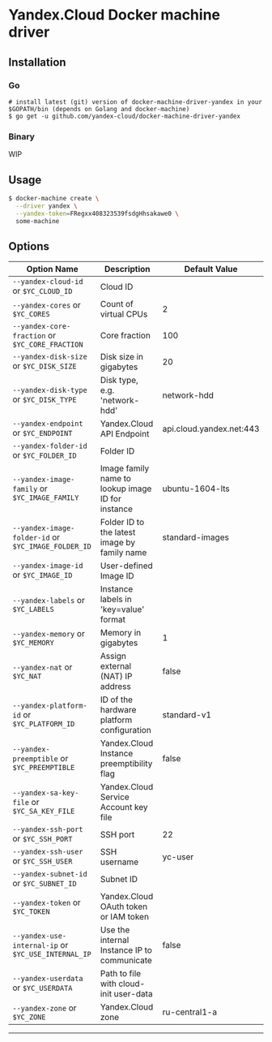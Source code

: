 # Yandex.Cloud Docker machine driver

## Installation
### Go
```shell
# install latest (git) version of docker-machine-driver-yandex in your $GOPATH/bin (depends on Golang and docker-machine)
$ go get -u github.com/yandex-cloud/docker-machine-driver-yandex
```

### Binary

WIP

## Usage
```bash
$ docker-machine create \
  --driver yandex \
  --yandex-token=FRegxx408323539fsdgHhsakawe0 \
  some-machine
```

## Options

|Option Name                                              |Description                                        |Default Value             |
|---------------------------------------------------------|---------------------------------------------------|--------------------------|
| ``--yandex-cloud-id`` or ``$YC_CLOUD_ID``               | Cloud ID                                          |                          |
| ``--yandex-cores`` or ``$YC_CORES``                     | Count of virtual CPUs                             | 2                        |
| ``--yandex-core-fraction`` or ``$YC_CORE_FRACTION``     | Core fraction                                     | 100                      |
| ``--yandex-disk-size`` or ``$YC_DISK_SIZE``             | Disk size in gigabytes                            | 20                       |
| ``--yandex-disk-type`` or ``$YC_DISK_TYPE``             | Disk type, e.g. 'network-hdd'                     | network-hdd              |
| ``--yandex-endpoint`` or ``$YC_ENDPOINT``               | Yandex.Cloud API Endpoint                         | api.cloud.yandex.net:443 |
| ``--yandex-folder-id`` or ``$YC_FOLDER_ID``             | Folder ID                                         |                          |
| ``--yandex-image-family`` or ``$YC_IMAGE_FAMILY``       | Image family name to lookup image ID for instance | ubuntu-1604-lts          |
| ``--yandex-image-folder-id`` or ``$YC_IMAGE_FOLDER_ID`` | Folder ID to the latest image by family name      | standard-images          |
| ``--yandex-image-id`` or ``$YC_IMAGE_ID``               | User-defined Image ID                             |                          |
| ``--yandex-labels`` or ``$YC_LABELS``                   | Instance labels in 'key=value' format             |                          |
| ``--yandex-memory`` or ``$YC_MEMORY``                   | Memory in gigabytes                               | 1                        |
| ``--yandex-nat`` or ``$YC_NAT``                         | Assign external (NAT) IP address                  | false                    |
| ``--yandex-platform-id`` or ``$YC_PLATFORM_ID``         | ID of the hardware platform configuration         | standard-v1              |
| ``--yandex-preemptible`` or ``$YC_PREEMPTIBLE``         | Yandex.Cloud Instance preemptibility flag         | false                    |
| ``--yandex-sa-key-file`` or ``$YC_SA_KEY_FILE``         | Yandex.Cloud Service Account key file             |                          |
| ``--yandex-ssh-port`` or ``$YC_SSH_PORT``               | SSH port                                          | 22                       |
| ``--yandex-ssh-user`` or ``$YC_SSH_USER``               | SSH username                                      | yc-user                  |
| ``--yandex-subnet-id`` or ``$YC_SUBNET_ID``             | Subnet ID                                         |                          |
| ``--yandex-token`` or ``$YC_TOKEN``                     | Yandex.Cloud OAuth token or IAM token             |                          |
| ``--yandex-use-internal-ip`` or ``$YC_USE_INTERNAL_IP`` | Use the internal Instance IP to communicate       | false                    |
| ``--yandex-userdata`` or ``$YC_USERDATA``               | Path to file with cloud-init user-data            |                          |
| ``--yandex-zone`` or ``$YC_ZONE``                       | Yandex.Cloud zone                                 | ru-central1-a            |
---
